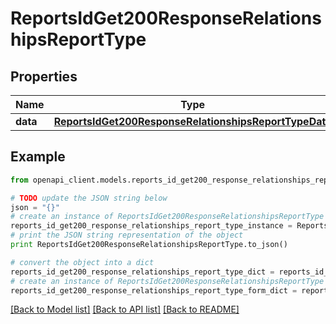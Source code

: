 # ReportsIdGet200ResponseRelationshipsReportType


## Properties
Name | Type | Description | Notes
------------ | ------------- | ------------- | -------------
**data** | [**ReportsIdGet200ResponseRelationshipsReportTypeData**](ReportsIdGet200ResponseRelationshipsReportTypeData.md) |  | [optional] 

## Example

```python
from openapi_client.models.reports_id_get200_response_relationships_report_type import ReportsIdGet200ResponseRelationshipsReportType

# TODO update the JSON string below
json = "{}"
# create an instance of ReportsIdGet200ResponseRelationshipsReportType from a JSON string
reports_id_get200_response_relationships_report_type_instance = ReportsIdGet200ResponseRelationshipsReportType.from_json(json)
# print the JSON string representation of the object
print ReportsIdGet200ResponseRelationshipsReportType.to_json()

# convert the object into a dict
reports_id_get200_response_relationships_report_type_dict = reports_id_get200_response_relationships_report_type_instance.to_dict()
# create an instance of ReportsIdGet200ResponseRelationshipsReportType from a dict
reports_id_get200_response_relationships_report_type_form_dict = reports_id_get200_response_relationships_report_type.from_dict(reports_id_get200_response_relationships_report_type_dict)
```
[[Back to Model list]](../README.md#documentation-for-models) [[Back to API list]](../README.md#documentation-for-api-endpoints) [[Back to README]](../README.md)


